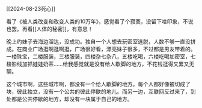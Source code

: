 [[2024-08-23死心]]

看了《被人类改变和改变人类的10万年》，感觉看了个寂寞，没留下啥印象，不说也罢。再看[[人体的秘密]]，有意思！

晚上约妹子去海边溜达，没成功。独自一个人想去玩密室逃脱，人数不够一直没拼成。在商业广场逛啊逛啊逛，广场很好看，漂亮妹子很多，不过都是男友带着的。一楼珠宝，二楼服装，三楼服装，四楼杂七杂八，五楼吃喝，六楼吃喝加密室，七楼影线加抓娃娃奶茶……给我感觉就是没有给人歇脚的地方，不花钱逛得又累又无聊。

这个城市啊，这些城市啊，都没有一个给人歇脚的地方。每个人都好像被切成了块，彼此独立，没有一个公共的彼此停歇的地儿。而另一边，互联网反过来了，到处都是公共停歇的地方，却没有一块属于自己的地方。